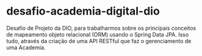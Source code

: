 # desafio-academia-digital-dio
Desafio de Projeto da DIO, para trabalharmos sobre os principais conceitos de mapeamento objeto relacional (ORM) usando o Spring Data JPA. Isso tudo, através da criação de uma API RESTful que faz o gerenciamento de uma Academia.
